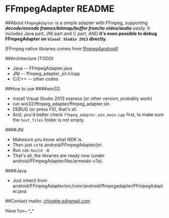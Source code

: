 FFmpegAdapter README
========

##About
`FFmpegAdapter` is a simple adapter with FFmpeg, supporting ***decode/encode frames/bitmap/buffer from/to video/audio*** easily. It includes Java part, JNI part and C part; AND **it's even possible to debug FFmpegAdapter on `Visual Studio 2013` directly.**

[FFmpeg native libraries comes from [ffmpeg4android](https://github.com/chloette/ffmpeg4android)]

##Architecture (TODO)
* Java -- FFmpegAdapter.java
* JNI -- ffmpeg_adapter_jni.h/cpp
* C/C++ -- other codes

##How to use
####win32:
* install Visual Studio 2013 express (or other version, probably work)
* run win32/ffmpeg_adapter/ffmpeg_adapter.sln
* DEBUG (or press F5), that's all.
* And, you'd better check `ffmpeg_adapter_win_main.cpp` first, to make sure the `test_files` folder is not empty.

####JNI
* Makesure you know what NDK is.
* Then just `cd` to android/FFmpegAdapter/jni
* Run `ndk-build -B`
* That's all, the libraries are ready now (under android/FFmpegAdapter/libs/armeabi-v7a).

####Java
* Just inherit from android/FFmpegAdapter/src/com/android/ffmpegadapter/FFmpegAdapter.java

##Contact
mailto: chloette.e@gmail.com

Have fun~ ^_^
